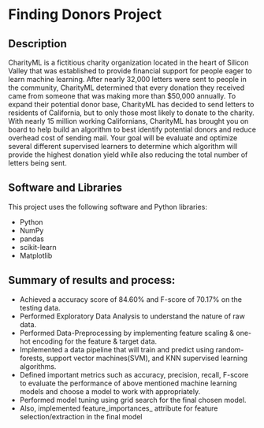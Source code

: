 # Finding Donors Project
## Description
CharityML is a fictitious charity organization located in the heart of Silicon Valley that was established to provide financial support for people eager to learn machine learning. After nearly 32,000 letters were sent to people in the community, CharityML determined that every donation they received came from someone that was making more than $50,000 annually. To expand their potential donor base, CharityML has decided to send letters to residents of California, but to only those most likely to donate to the charity. With nearly 15 million working Californians, CharityML has brought you on board to help build an algorithm to best identify potential donors and reduce overhead cost of sending mail. Your goal will be evaluate and optimize several different supervised learners to determine which algorithm will provide the highest donation yield while also reducing the total number of letters being sent.

## Software and Libraries
This project uses the following software and Python libraries:

- Python
- NumPy
- pandas
- scikit-learn 
- Matplotlib

## Summary of results and process:
- Achieved a accuracy score of 84.60% and F-score of 70.17% on the testing data.
- Performed Exploratory Data Analysis to understand the nature of raw data.
- Performed Data-Preprocessing by implementing feature scaling & one-hot encoding for the feature
& target data.
- Implemented a data pipeline that will train and predict using random-forests, support vector machines(SVM), and KNN supervised learning algorithms. 
- Defined important metrics such as accuracy, precision, recall, F-score to evaluate the performance of above mentioned machine learning models and choose a model to work with appropriately.
- Performed model tuning using grid search for the final chosen model.
- Also, implemented feature_importances_ attribute for feature selection/extraction in the final model
